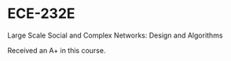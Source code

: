 # ECE-232E
 Large Scale Social and Complex Networks: Design and Algorithms
 
 Received an A+ in this course.
